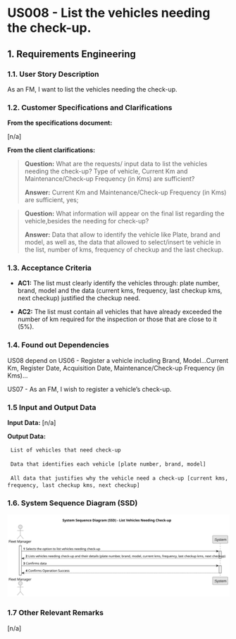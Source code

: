 # US008 - List the vehicles needing the check-up.



## 1. Requirements Engineering



### 1.1. User Story Description

As an FM, I want to list the vehicles needing the check-up.

### 1.2. Customer Specifications and Clarifications 

**From the specifications document:**

[n/a]


**From the client clarifications:**

> **Question:** What are the requests/ input data to list the vehicles needing the check-up? Type of vehicle, Current Km and Maintenance/Check-up Frequency (in Kms) are sufficient?
>
> **Answer:** Current Km and Maintenance/Check-up Frequency (in Kms) are sufficient, yes;

> **Question:** What information will appear on the final list regarding the vehicle,besides the needing for check-up?
>
> **Answer:** Data that allow to identify the vehicle like Plate, brand and model, as well as, the data that allowed to select/insert te vehicle in the list, number of kms, frequency of checkup and the last checkup.




### 1.3. Acceptance Criteria

* **AC1:** The list must clearly identify the vehicles through: plate number, brand, model and the data (current kms, frequency, last checkup kms, next checkup) justified the checkup need.

* **AC2:** The list must contain all vehicles that have already exceeded the number of km required for the inspection or those that are close to it (5%).

### 1.4. Found out Dependencies

US08 depend on US06 - Register a vehicle including Brand, Model...Current Km, Register Date, Acquisition Date, Maintenance/Check-up Frequency (in Kms)...

US07 - As an FM, I wish to register a vehicle’s check-up.

### 1.5 Input and Output Data

**Input Data:**
[n/a]

**Output Data:**

     List of vehicles that need check-up

	 Data that identifies each vehicle [plate number, brand, model]

	 All data that justifies why the vehicle need a check-up [current kms, frequency, last checkup kms, next checkup]


### 1.6. System Sequence Diagram (SSD)


![US008-SSD](svg/us008-system-sequence-diagram.svg)

### 1.7 Other Relevant Remarks

[n/a]
